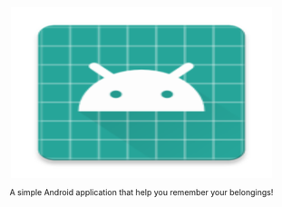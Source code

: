 <div align="center">
<img width="460" height="300" src="./app/src/main/res/mipmap-xxxhdpi/ic_launcher.png">
<p>A simple Android application that help you remember your belongings!</p>
</div>